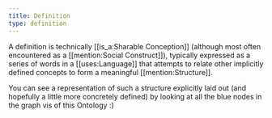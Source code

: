 ```yaml
---
title: Definition
type: definition
---
```


A definition is technically [[is_a:Sharable Conception]] (although most often encountered as a [[mention:Social Construct]]), typically expressed as a series of words in a [[uses:Language]] that attempts to relate other implicitly defined concepts to form a meaningful [[mention:Structure]].

You can see a representation of such a structure explicitly laid out (and hopefully a little more concretely defined) by looking at all the blue nodes in the graph vis of this Ontology :)
